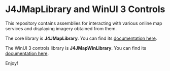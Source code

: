 # J4JMapLibrary and WinUI 3 Controls

This repository contains assemblies for interacting with various online map services and displaying imagery obtained from them.

The core library is **J4JMapLibrary**. You can find its [documentation here](J4JMapLibrary/docs/readme.md).

The WinUI 3 controls library is **J4JMapWinLibrary**. You can find its [documentation here](J4JMapWinLibrary/docs/readme.md).

Enjoy!
